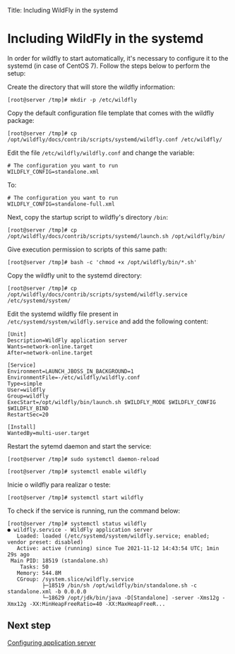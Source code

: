 Title: Including WildFly in the systemd

# Including WildFly in the systemd

In order for wildfly to start automatically, it's necessary to configure it to the systemd (in case of CentOS 7). Follow the steps below to perform the setup:

Create the directory that will store the wildfly information:

``` shell
[root@server /tmp]# mkdir -p /etc/wildfly
```
Copy the default configuration file template that comes with the wildfly package:

``` shell
[root@server /tmp]# cp /opt/wildfly/docs/contrib/scripts/systemd/wildfly.conf /etc/wildfly/
```
Edit the file `/etc/wildfly/wildfly.conf` and change the variable:

``` shell
# The configuration you want to run
WILDFLY_CONFIG=standalone.xml
```

To:

``` shell
# The configuration you want to run
WILDFLY_CONFIG=standalone-full.xml
```

Next, copy the startup script to wildfly's directory `/bin`:

``` shell
[root@server /tmp]# cp /opt/wildfly/docs/contrib/scripts/systemd/launch.sh /opt/wildfly/bin/
```
Give execution permission to scripts of this same path:

``` shell
[root@server /tmp]# bash -c 'chmod +x /opt/wildfly/bin/*.sh'
```
Copy the wildfly unit to the systemd directory:

``` shell
[root@server /tmp]# cp /opt/wildfly/docs/contrib/scripts/systemd/wildfly.service /etc/systemd/system/
```

Edit the systemd wildfly file present in `/etc/systemd/system/wildfly.service` and add the following content:

``` shell
[Unit]
Description=WildFly application server
Wants=network-online.target
After=network-online.target

[Service]
Environment=LAUNCH_JBOSS_IN_BACKGROUND=1
EnvironmentFile=-/etc/wildfly/wildfly.conf
Type=simple
User=wildfly
Group=wildfly
ExecStart=/opt/wildfly/bin/launch.sh $WILDFLY_MODE $WILDFLY_CONFIG $WILDFLY_BIND
RestartSec=20

[Install]
WantedBy=multi-user.target
```

Restart the sytemd daemon and start the service:

``` shell
[root@server /tmp]# sudo systemctl daemon-reload
```

``` shell
[root@server /tmp]# systemctl enable wildfly
```
Inicie o wildfly para realizar o teste:

``` shell
[root@server /tmp]# systemctl start wildfly
```

To check if the service is running, run the command below:

``` shell
[root@server /tmp]# systemctl status wildfly
● wildfly.service - WildFly application server
   Loaded: loaded (/etc/systemd/system/wildfly.service; enabled; vendor preset: disabled)
   Active: active (running) since Tue 2021-11-12 14:43:54 UTC; 1min 29s ago
 Main PID: 18519 (standalone.sh)
    Tasks: 50
   Memory: 544.8M
   CGroup: /system.slice/wildfly.service
           ├─18519 /bin/sh /opt/wildfly/bin/standalone.sh -c standalone.xml -b 0.0.0.0
           └─18629 /opt/jdk/bin/java -D[Standalone] -server -Xms12g -Xmx12g -XX:MinHeapFreeRatio=40 -XX:MaxHeapFreeR...
```

## Next step

[Configuring application server][1]

[1]:/en-us/citsmart-platform-9/get-started/installation-and-upgrade/perform-installation/conf-server.html
